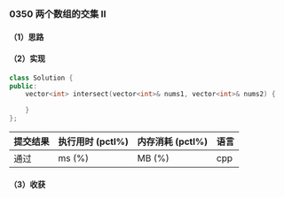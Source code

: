 ### 0350 两个数组的交集 II

#### （1）思路

#### （2）实现

```cpp
class Solution {
public:
    vector<int> intersect(vector<int>& nums1, vector<int>& nums2) {

    }
};
```

| 提交结果 | 执行用时 (pctl%) | 内存消耗 (pctl%) | 语言 |
|:---------|:-----------------|:-----------------|:-----|
| 通过     |  ms (%)   |  MB (%)  | cpp  |

#### （3）收获
